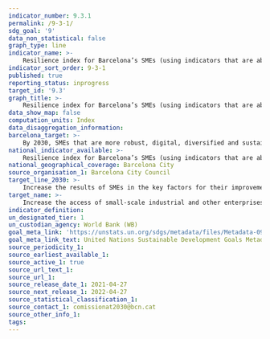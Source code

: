 ```yaml
---
indicator_number: 9.3.1
permalink: /9-3-1/
sdg_goal: '9'
data_non_statistical: false
graph_type: line
indicator_name: >-
    Resilience index for Barcelona’s SMEs (using indicators that are able to measure the target’s key factors)
indicator_sort_order: 9-3-1
published: true
reporting_status: inprogress
target_id: '9.3'
graph_title: >-
    Resilience index for Barcelona’s SMEs (using indicators that are able to measure the target’s key factors)
data_show_map: false
computation_units: Index
data_disaggregation_information:
barcelona_target: >-
    By 2030, SMEs that are more robust, digital, diversified and sustainable, export more and generate employment
national_indicator_available: >-
    Resilience index for Barcelona’s SMEs (using indicators that are able to measure the target’s key factors)
national_geographical_coverage: Barcelona City
source_organisation_1: Barcelona City Council
target_line_2030: >-
    Increase the results of SMEs in the key factors for their improvement: financial solidity, digitalisation, exportation capacity, sectoral diversification, environmental sustainability and creating employment
target_name: >-
    Increase the access of small-scale industrial and other enterprises, in particular in developing countries, to financial services, including affordable credit, and their integration into value chains and markets
indicator_definition:
un_designated_tier: 1
un_custodian_agency: World Bank (WB)
goal_meta_link: 'https://unstats.un.org/sdgs/metadata/files/Metadata-09-03-01.pdf'
goal_meta_link_text: United Nations Sustainable Development Goals Metadata (pdf 894kB)
source_periodicity_1: 
source_earliest_available_1: 
source_active_1: true
source_url_text_1:
source_url_1: 
source_release_date_1: 2021-04-27
source_next_release_1: 2022-04-27
source_statistical_classification_1: 
source_contact_1: comissionat2030@bcn.cat
source_other_info_1: 
tags:
---
```

